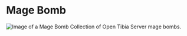 # Mage Bomb
![Image of a Mage Bomb](https://github.com/rotworm/magebomb/blob/master/img/magebomb.png)
Collection of Open Tibia Server mage bombs.
